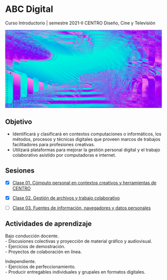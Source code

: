 # ABC Digital

Curso Introductorio | semestre 2021-II 
CENTRO Diseño, Cine y Televisión


![portada](https://github.com/MarianneTeixido/ABCDigital2021/blob/main/img/portada.png)

## Objetivo
- Identificará y clasificará en contextos computaciones o informáticos, los métodos, procesos y técnicas digitales que proveen marcos de trabajos facilitadores para profesiones creativas. 
- Utilizará plataformas para mejorar la gestión personal digital y el trabajo colaborativo asistido por computadoras e internet.

## Sesiones

- [X] [Clase 01. Cómputo personal en contextos creativos y herramientas de CENTRO](https://github.com/MarianneTeixido/ABCDigital2021/blob/main/clase1/README.md)  

- [X] [Clase 02. Gestión de archivos y trabajo colaborativo](https://github.com/MarianneTeixido/ABCDigital2021/blob/main/clase2/README.md)  

- [ ] [Clase 03. Fuentes de información, navegadores y datos personales](https://github.com/MarianneTeixido/ABCDigital2021/blob/main/clase3/README.md)  

## Actividades de aprendizaje

Bajo conducción docente.   
	- Discusiones colectivas y proyección de material gráfico y audiovisual.   
	- Ejercicios de demostración.   
	- Proyectos de colaboración en línea.   

Independiente.   
	- Ejercicios de perfeccionamiento.   
	- Producir entregables individuales y grupales en formatos digitales.   
